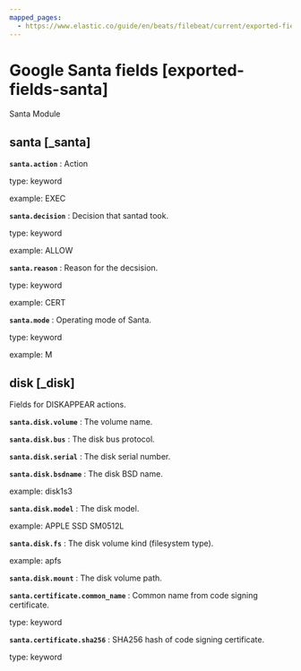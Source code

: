```yaml
---
mapped_pages:
  - https://www.elastic.co/guide/en/beats/filebeat/current/exported-fields-santa.html
---
```


# Google Santa fields [exported-fields-santa]

Santa Module

## santa [_santa]



**`santa.action`**
:   Action

type: keyword

example: EXEC


**`santa.decision`**
:   Decision that santad took.

type: keyword

example: ALLOW


**`santa.reason`**
:   Reason for the decsision.

type: keyword

example: CERT


**`santa.mode`**
:   Operating mode of Santa.

type: keyword

example: M


## disk [_disk]

Fields for DISKAPPEAR actions.

**`santa.disk.volume`**
:   The volume name.


**`santa.disk.bus`**
:   The disk bus protocol.


**`santa.disk.serial`**
:   The disk serial number.


**`santa.disk.bsdname`**
:   The disk BSD name.

example: disk1s3


**`santa.disk.model`**
:   The disk model.

example: APPLE SSD SM0512L


**`santa.disk.fs`**
:   The disk volume kind (filesystem type).

example: apfs


**`santa.disk.mount`**
:   The disk volume path.


**`santa.certificate.common_name`**
:   Common name from code signing certificate.

type: keyword


**`santa.certificate.sha256`**
:   SHA256 hash of code signing certificate.

type: keyword


